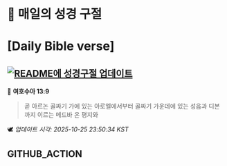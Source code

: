 # 🙏 매일의 성경 구절
# [Daily Bible verse]
## [![README에 성경구절 업데이트](https://github.com/DONGSUKA/first_test/actions/workflows/update-readme-bible.yml/badge.svg)](https://github.com/DONGSUKA/first_test/actions/workflows/update-readme-bible.yml)
<!-- START_BIBLE_VERSE -->
📖 **여호수아 13:9**
> 곧 아르논 골짜기 가에 있는 아로엘에서부터 골짜기 가운데에 있는 성읍과 디본까지 이르는 메드바 온 평지와

🕊️ _업데이트 시각: 2025-10-25 23:50:34 KST_
  <!-- END_BIBLE_VERSE -->
## GITHUB_ACTION
